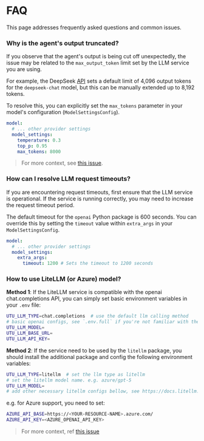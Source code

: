 # FAQ

This page addresses frequently asked questions and common issues.

### Why is the agent's output truncated?

If you observe that the agent's output is being cut off unexpectedly, the issue may be related to the `max_output_token` limit set by the LLM service you are using.

For example, the DeepSeek [API](https://api-docs.deepseek.com/quick_start/pricing) sets a default limit of 4,096 output tokens for the `deepseek-chat` model, but this can be manually extended up to 8,192 tokens.

To resolve this, you can explicitly set the `max_tokens` parameter in your model's configuration (`ModelSettingsConfig`).

```yaml
model:
  # ... other provider settings
  model_settings:
    temperature: 0.3
    top_p: 0.95
    max_tokens: 8000
```

> For more context, see [this issue](https://github.com/TencentCloudADP/youtu-agent/issues/59).

### How can I resolve LLM request timeouts?

If you are encountering request timeouts, first ensure that the LLM service is operational. If the service is running correctly, you may need to increase the request timeout period.

The default timeout for the `openai` Python package is 600 seconds. You can override this by setting the `timeout` value within `extra_args` in your `ModelSettingsConfig`.

```yaml
model:
  # ... other provider settings
  model_settings:
    extra_args:
      timeout: 1200 # Sets the timeout to 1200 seconds
```

### How to use LiteLLM (or Azure) model?

**Method 1**: If the LiteLLM service is compatible with the openai chat.completions API, you can simply set basic environment variables in your `.env` file:

```bash
UTU_LLM_TYPE=chat.completions  # use the default llm calling method
# basic openai configs, see `.env.full` if you're not familiar with these configs
UTU_LLM_MODEL=
UTU_LLM_BASE_URL=
UTU_LLM_API_KEY=
```

**Method 2**: If the service need to be used by the `litellm` package, you should install the additional package and config the following environment variables:

```bash
UTU_LLM_TYPE=litellm  # set the llm type as litellm
# set the litellm model name. e.g. azure/gpt-5
UTU_LLM_MODEL=
# add other necessary litellm configs bellow, see https://docs.litellm.ai/docs/providers/
```

e.g. for Azure support, you need to set:

```bash
AZURE_API_BASE=https://<YOUR-RESOURCE-NAME>.azure.com/
AZURE_API_KEY=<AZURE_OPENAI_API_KEY>
```

> For more context, ref [this issue](https://github.com/TencentCloudADP/youtu-agent/issues/85)
